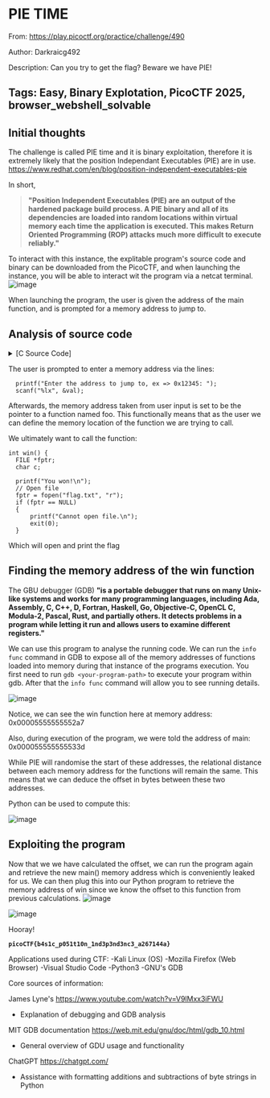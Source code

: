 <h1> PIE TIME </h1>

From: https://play.picoctf.org/practice/challenge/490

Author: Darkraicg492

Description: Can you try to get the flag? Beware we have PIE!

Tags: Easy, Binary Explotation, PicoCTF 2025, browser_webshell_solvable
---

<h2> Initial thoughts </h2>

The challenge is called PIE time and it is binary exploitation, therefore it is extremely likely that the position Independant Executables (PIE) are in use. https://www.redhat.com/en/blog/position-independent-executables-pie

In short,
>__"Position Independent Executables (PIE) are an output of the hardened package build process. A PIE binary and all of its dependencies are loaded into random locations within virtual memory each time the application is executed. This makes Return Oriented Programming (ROP) attacks much more difficult to execute reliably."__

To interact with this instance, the explitable program's source code and binary can be downloaded from the PicoCTF, and when launching the instance, you will be able to interact wit the program via a netcat terminal.
![image](https://github.com/user-attachments/assets/34d62907-22e1-4644-9350-8ac882e2ebd9)

When launching the program, the user is given the address of the main function, and is prompted for a memory address to jump to.


<h2> Analysis of source code </h2>

<details>
<summary>[C Source Code]</summary>
  
```
#include <stdio.h>
#include <stdlib.h>
#include <signal.h>
#include <unistd.h>

void segfault_handler() {
  printf("Segfault Occurred, incorrect address.\n");
  exit(0);
}

int win() {
  FILE *fptr;
  char c;

  printf("You won!\n");
  // Open file
  fptr = fopen("flag.txt", "r");
  if (fptr == NULL)
  {
      printf("Cannot open file.\n");
      exit(0);
  }

  // Read contents from file
  c = fgetc(fptr);
  while (c != EOF)
  {
      printf ("%c", c);
      c = fgetc(fptr);
  }

  printf("\n");
  fclose(fptr);
}

int main() {
  signal(SIGSEGV, segfault_handler);
  setvbuf(stdout, NULL, _IONBF, 0); // _IONBF = Unbuffered

  printf("Address of main: %p\n", &main);

  unsigned long val;
  printf("Enter the address to jump to, ex => 0x12345: ");
  scanf("%lx", &val);
  printf("Your input: %lx\n", val);

  void (*foo)(void) = (void (*)())val;
  foo();
}
```  
</details>

The user is prompted to enter a memory address via the lines:
```
  printf("Enter the address to jump to, ex => 0x12345: ");
  scanf("%lx", &val);
```

Afterwards, the memory address taken from user input is set to be the pointer to a function named foo. This functionally means that as the user we can define the memory location of the function we are trying to call.

We ultimately want to call the function:
```
int win() {
  FILE *fptr;
  char c;

  printf("You won!\n");
  // Open file
  fptr = fopen("flag.txt", "r");
  if (fptr == NULL)
  {
      printf("Cannot open file.\n");
      exit(0);
  }
```
Which will open and print the flag

<h2> Finding the memory address of the win function </h2>

The GBU debugger (GDB) __"is a portable debugger that runs on many Unix-like systems and works for many programming languages, including Ada, Assembly, C, C++, D, Fortran, Haskell, Go, Objective-C, OpenCL C, Modula-2, Pascal, Rust, and partially others. It detects problems in a program while letting it run and allows users to examine different registers."__

We can use this program to analyse the running code. We can run the `info func` command in GDB to expose all of the memory addresses of functions loaded into memory during that instance of the programs execution. You first need to run `gdb <your-program-path>` to execute your program within gdb. After that the `info func` command will allow you to see running details.

![image](https://github.com/user-attachments/assets/e999ebd2-6408-4d72-bc12-f27064fdecbb)

Notice, we can see the win function here at memory address: 0x00005555555552a7

Also, during execution of the program, we were told the address of main: 0x000055555555533d

While PIE will randomise the start of these addresses, the relational distance between each memory address for the functions will remain the same. This means that we can deduce the offset in bytes between these two addresses.

Python can be used to compute this:

![image](https://github.com/user-attachments/assets/7231f6dd-ad49-40df-a025-97ed69f24b1f)

<h2> Exploiting the program </h2>

Now that we we have calculated the offset, we can run the program again and retrieve the new main() memory address which is conveniently leaked for us. We can then plug this into our Python program to retrieve the memory address of win since we know the offset to this function from previous calculations.
![image](https://github.com/user-attachments/assets/a96a9c6c-702a-48bd-b657-abb514d42df3)

![image](https://github.com/user-attachments/assets/2356a256-2a44-4de0-b895-5b359fa5d302)

Hooray!

__`picoCTF{b4s1c_p051t10n_1nd3p3nd3nc3_a267144a}`__

Applications used during CTF:
-Kali Linux (OS)
-Mozilla Firefox (Web Browser)
-Visual Studio Code
-Python3
-GNU's GDB

Core sources of information:

James Lyne's https://www.youtube.com/watch?v=V9lMxx3iFWU
  - Explanation of debugging and GDB analysis

MIT GDB documentation https://web.mit.edu/gnu/doc/html/gdb_10.html
  - General overview of GDU usage and functionality
    
ChatGPT https://chatgpt.com/
  - Assistance with formatting additions and subtractions of byte strings in Python

